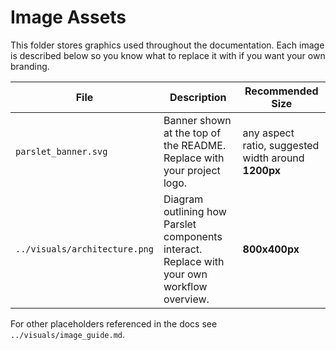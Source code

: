 # Image Assets

This folder stores graphics used throughout the documentation.
Each image is described below so you know what to replace it with
if you want your own branding.

| File | Description | Recommended Size |
|------|-------------|------------------|
| `parslet_banner.svg` | Banner shown at the top of the README. Replace with your project logo. | any aspect ratio, suggested width around **1200px** |
| `../visuals/architecture.png` | Diagram outlining how Parslet components interact. Replace with your own workflow overview. | **800x400px** |

For other placeholders referenced in the docs see `../visuals/image_guide.md`.
